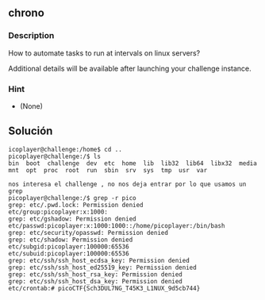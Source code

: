 ## chrono
### Description 
How to automate tasks to run at intervals on linux servers?

Additional details will be available after launching your challenge instance.
### Hint
- (None)

## Solución 
```
icoplayer@challenge:/home$ cd ..
picoplayer@challenge:/$ ls
bin  boot  challenge  dev  etc  home  lib  lib32  lib64  libx32  media  mnt  opt  proc  root  run  sbin  srv  sys  tmp  usr  var

nos interesa el challenge , no nos deja entrar por lo que usamos un grep 
picoplayer@challenge:/$ grep -r pico
grep: etc/.pwd.lock: Permission denied
etc/group:picoplayer:x:1000:
grep: etc/gshadow: Permission denied
etc/passwd:picoplayer:x:1000:1000::/home/picoplayer:/bin/bash
grep: etc/security/opasswd: Permission denied
grep: etc/shadow: Permission denied
etc/subgid:picoplayer:100000:65536
etc/subuid:picoplayer:100000:65536
grep: etc/ssh/ssh_host_ecdsa_key: Permission denied
grep: etc/ssh/ssh_host_ed25519_key: Permission denied
grep: etc/ssh/ssh_host_rsa_key: Permission denied
grep: etc/ssh/ssh_host_dsa_key: Permission denied
etc/crontab:# picoCTF{Sch3DUL7NG_T45K3_L1NUX_9d5cb744}

```
